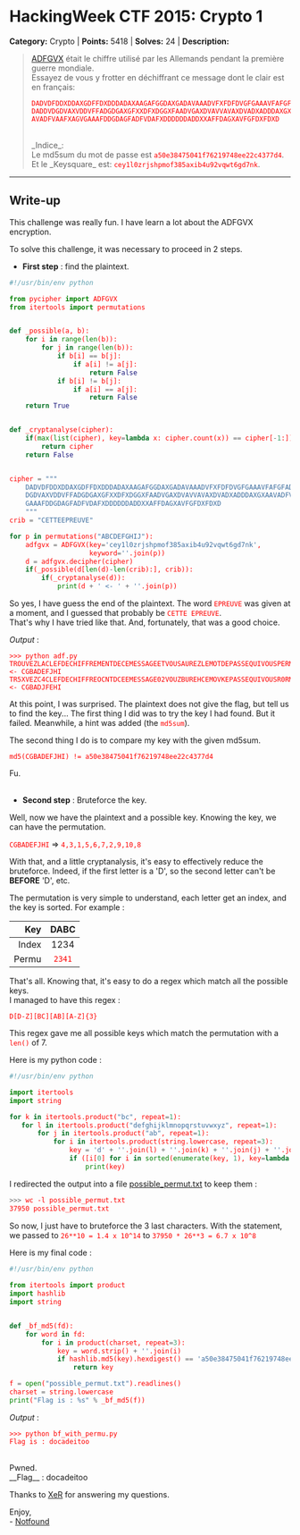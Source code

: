 # HackingWeek CTF 2015: Crypto 1

<style type="text/css">
    code {
        color: red;
    }
</style>


**Category:** Crypto |
**Points:** 5418 |
**Solves:** 24 |
**Description:** 


> [ADFGVX](http://fr.wikipedia.org/wiki/Chiffre_ADFGVX) était le chiffre utilisé par les Allemands pendant la première guerre mondiale.<br>
> Essayez de vous y frotter en déchiffrant ce message dont le clair est en français:
> 
> ```
> DADVDFDDXDDAXGDFFDXDDDADAXAAGAFGGDAXGADAVAAADVFXFDFDVGFGAAAVFAFGFA
> DADDVDGDVAXVDDVFFADGDGAXGFXXDFXDGGXFAADVGAXDVAVVAVAXDVADXADDDAXGXA
> AVADFVAAFXAGVGAAAFDDGDAGFADFVDAFXDDDDDDADDXXAFFDAGXAVFGFDXFDXD
> ```
> <br>
> _Indice_:<br>
> Le md5sum du mot de passe est <code>a50e38475041f76219748ee22c4377d4</code>.<br>
> Et le _Keysquare_ est: <code>cey1l0zrjshpmof385axib4u92vqwt6gd7nk</code>.<br>

___

## Write-up

This challenge was really fun. I have learn a lot about the ADFGVX encryption.

To solve this challenge, it was necessary to proceed in 2 steps.

* __First step__ : find the plaintext.

```python
#!/usr/bin/env python

from pycipher import ADFGVX
from itertools import permutations


def _possible(a, b):
    for i in range(len(b)):
        for j in range(len(b)):
            if b[i] == b[j]:
                if a[i] != a[j]:
                    return False
            if b[i] != b[j]:
                if a[i] == a[j]:
                    return False
    return True


def _cryptanalyse(cipher):
    if(max(list(cipher), key=lambda x: cipher.count(x)) == cipher[-1:]):
        return cipher
    return False


cipher = """
    DADVDFDDXDDAXGDFFDXDDDADAXAAGAFGGDAXGADAVAAADVFXFDFDVGFGAAAVFAFGFADADDV
    DGDVAXVDDVFFADGDGAXGFXXDFXDGGXFAADVGAXDVAVVAVAXDVADXADDDAXGXAAVADFVAAFXAGV
    GAAAFDDGDAGFADFVDAFXDDDDDDADDXXAFFDAGXAVFGFDXFDXD
    """
crib = "CETTEEPREUVE"

for p in permutations("ABCDEFGHIJ"):
    adfgvx = ADFGVX(key='cey1l0zrjshpmof385axib4u92vqwt6gd7nk',
                    keyword=''.join(p))
    d = adfgvx.decipher(cipher)
    if(_possible(d[len(d)-len(crib):], crib)):
        if(_cryptanalyse(d)):
            print(d + ' <- ' + ''.join(p))
```

So yes, I have guess the end of the plaintext. The word `EPREUVE` was given at a moment, and I guessed that probably be `CETTE EPREUVE`.<br>
That's why I have tried like that. And, fortunately, that was a good choice.

_Output_ : 
```
>>> python adf.py 
TROUVEZLACLEFDECHIFFREMENTDECEMESSAGEETVOUSAUREZLEMOTDEPASSEQUIVOUSPERMETTRADEVALIDERCETTEEPREUVE <- CGBADEFJHI
TR5XVEZC4CLEFDECHIFFREOCNTDCEEMESSAGE02VOUZBUREHCEMOVKEPASSEQUIVOUSR0RMETTRADY2ALIGYRCETTEEPREUVE <- CGBADJFEHI
```

At this point, I was surprised. The plaintext does not give the flag, but tell us to find the key... 
The first thing I did was to try the key I had found. But it failed.
Meanwhile, a hint was added (the `md5sum`).<br>

The second thing I do is to compare my key with the given md5sum.
```
md5(CGBADEFJHI) != a50e38475041f76219748ee22c4377d4
```

Fu. <br><br>

* __Second step__ : Bruteforce the key.

Well, now we have the plaintext and a possible key. 
Knowing the key, we can have the permutation.<br>

`CGBADEFJHI` => `4,3,1,5,6,7,2,9,10,8`<br>

With that, and a little cryptanalysis, it's easy to effectively reduce the bruteforce.
Indeed, if the first letter is a 'D', so the second letter can't be __BEFORE__ 'D', etc.

The permutation is very simple to understand, each letter get an index, and the key is sorted.
For example : 

Key | DABC
---:|:---:
Index | 1234
Permu | `2341`


That's all. Knowing that, it's easy to do a regex which match all the possible keys.<br>
I managed to have this regex :

`D[D-Z][BC][AB][A-Z]{3}`


This regex gave me all possible keys which match the permutation with a `len()` of 7.

Here is my python code :

 ```python
#!/usr/bin/env python

import itertools
import string

for k in itertools.product("bc", repeat=1):
    for l in itertools.product("defghijklmnopqrstuvwxyz", repeat=1):
        for j in itertools.product("ab", repeat=1):
            for i in itertools.product(string.lowercase, repeat=3):
                key = 'd' + ''.join(l) + ''.join(k) + ''.join(j) + ''.join(i)
                if ([i[0] for i in sorted(enumerate(key, 1), key=lambda x: x[1])] == [4, 3, 1, 5, 6, 7, 2]):
                    print(key)
```

I redirected the output into a file [possible_permut.txt](crypto1/possible_permut.txt) to keep them : 

```bash
>>> wc -l possible_permut.txt
37950 possible_permut.txt
```

So now, I just have to bruteforce the 3 last characters. 
With the statement, we passed to `26**10 = 1.4 x 10^14` to `37950 * 26**3 = 6.7 x 10^8`

Here is my final code : 

```python
#!/usr/bin/env python
 
from itertools import product
import hashlib
import string


def _bf_md5(fd):
    for word in fd:
        for i in product(charset, repeat=3):
            key = word.strip() + ''.join(i)
            if hashlib.md5(key).hexdigest() == 'a50e38475041f76219748ee22c4377d4':
                return key

f = open("possible_permut.txt").readlines()
charset = string.lowercase
print("Flag is : %s" % _bf_md5(f))

```

_Output_ :

```
>>> python bf_with_permu.py 
Flag is : docadeitoo
```
<br>
Pwned. <br>
__Flag__ : docadeitoo

Thanks to [XeR](https://twitter.com/XeR_0x2A) for answering my questions.

Enjoy,<br>
\- [Notfound](http://www.notfound.ovh)
